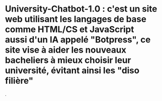 # University-Chatbot-1.0 : c'est un site web utilisant les langages de base comme HTML/CS et JavaScript aussi d'un IA appelé "Botpress", ce site vise à aider les nouveaux bacheliers à mieux choisir leur université, évitant ainsi les "diso filière"
.
